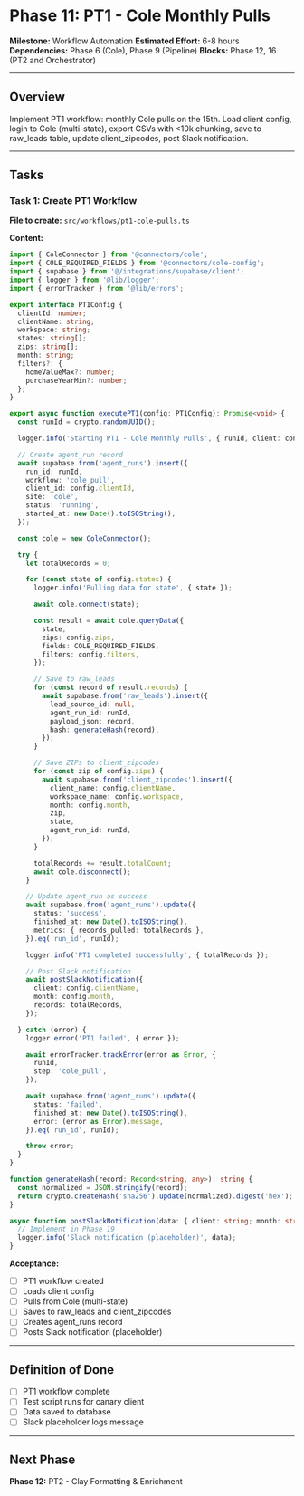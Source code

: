 # Phase 11: PT1 - Cole Monthly Pulls

**Milestone:** Workflow Automation
**Estimated Effort:** 6-8 hours
**Dependencies:** Phase 6 (Cole), Phase 9 (Pipeline)
**Blocks:** Phase 12, 16 (PT2 and Orchestrator)

---

## Overview

Implement PT1 workflow: monthly Cole pulls on the 15th. Load client config, login to Cole (multi-state), export CSVs with <10k chunking, save to raw_leads table, update client_zipcodes, post Slack notification.

---

## Tasks

### Task 1: Create PT1 Workflow

**File to create:** `src/workflows/pt1-cole-pulls.ts`

**Content:**
```typescript
import { ColeConnector } from '@connectors/cole';
import { COLE_REQUIRED_FIELDS } from '@connectors/cole-config';
import { supabase } from '@/integrations/supabase/client';
import { logger } from '@lib/logger';
import { errorTracker } from '@lib/errors';

export interface PT1Config {
  clientId: number;
  clientName: string;
  workspace: string;
  states: string[];
  zips: string[];
  month: string;
  filters?: {
    homeValueMax?: number;
    purchaseYearMin?: number;
  };
}

export async function executePT1(config: PT1Config): Promise<void> {
  const runId = crypto.randomUUID();

  logger.info('Starting PT1 - Cole Monthly Pulls', { runId, client: config.clientName, month: config.month });

  // Create agent_run record
  await supabase.from('agent_runs').insert({
    run_id: runId,
    workflow: 'cole_pull',
    client_id: config.clientId,
    site: 'cole',
    status: 'running',
    started_at: new Date().toISOString(),
  });

  const cole = new ColeConnector();

  try {
    let totalRecords = 0;

    for (const state of config.states) {
      logger.info('Pulling data for state', { state });

      await cole.connect(state);

      const result = await cole.queryData({
        state,
        zips: config.zips,
        fields: COLE_REQUIRED_FIELDS,
        filters: config.filters,
      });

      // Save to raw_leads
      for (const record of result.records) {
        await supabase.from('raw_leads').insert({
          lead_source_id: null,
          agent_run_id: runId,
          payload_json: record,
          hash: generateHash(record),
        });
      }

      // Save ZIPs to client_zipcodes
      for (const zip of config.zips) {
        await supabase.from('client_zipcodes').insert({
          client_name: config.clientName,
          workspace_name: config.workspace,
          month: config.month,
          zip,
          state,
          agent_run_id: runId,
        });
      }

      totalRecords += result.totalCount;
      await cole.disconnect();
    }

    // Update agent_run as success
    await supabase.from('agent_runs').update({
      status: 'success',
      finished_at: new Date().toISOString(),
      metrics: { records_pulled: totalRecords },
    }).eq('run_id', runId);

    logger.info('PT1 completed successfully', { totalRecords });

    // Post Slack notification
    await postSlackNotification({
      client: config.clientName,
      month: config.month,
      records: totalRecords,
    });

  } catch (error) {
    logger.error('PT1 failed', { error });

    await errorTracker.trackError(error as Error, {
      runId,
      step: 'cole_pull',
    });

    await supabase.from('agent_runs').update({
      status: 'failed',
      finished_at: new Date().toISOString(),
      error: (error as Error).message,
    }).eq('run_id', runId);

    throw error;
  }
}

function generateHash(record: Record<string, any>): string {
  const normalized = JSON.stringify(record);
  return crypto.createHash('sha256').update(normalized).digest('hex');
}

async function postSlackNotification(data: { client: string; month: string; records: number }): Promise<void> {
  // Implement in Phase 19
  logger.info('Slack notification (placeholder)', data);
}
```

**Acceptance:**
- [ ] PT1 workflow created
- [ ] Loads client config
- [ ] Pulls from Cole (multi-state)
- [ ] Saves to raw_leads and client_zipcodes
- [ ] Creates agent_runs record
- [ ] Posts Slack notification (placeholder)

---

## Definition of Done

- [ ] PT1 workflow complete
- [ ] Test script runs for canary client
- [ ] Data saved to database
- [ ] Slack placeholder logs message

---

## Next Phase

**Phase 12:** PT2 - Clay Formatting & Enrichment
